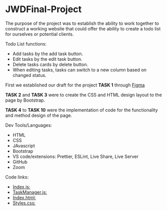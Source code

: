 # JWDFinal-Project

The purpose of the project was to establish the ability to work together to construct a working website that could offer the ability to create a todo list for ourselves or potential clients. 

Todo List functions:
- Add tasks by the add task button.
- Edit tasks by the edit task button.
- Delete tasks cards by delete button.
- When editing tasks, tasks can switch to a new column based on changed status. 


First we established our draft for the project **TASK 1** through [Figma](https://www.figma.com/file/GzxCKHSbgq1G7h2iMkS2s2/Wireframe)

**TASK 2** and **TASK 3** were to create the CSS and HTML design layout to the page by Bootstrap.

**TASK 4** to   **TASK 10** were the implementation of code for the functionality and method design of the page.

Dev Tools/Languages:
- HTML
- CSS
- JAvascript
- Bootstrap
- VS code/extensions: Prettier, ESLint, Live Share, Live Server
- GitHub
- Zoom

Code links:
- [Index.js:](https://github.com/Matheson2204/JWDFinal-Project/blob/main/js/index.js)
- [TaskManager.js:](https://github.com/Matheson2204/JWDFinal-Project/blob/main/js/taskManager.js)
- [Index.html:](https://github.com/Matheson2204/JWDFinal-Project/blob/main/index.html)
- [Styles.css:](https://github.com/Matheson2204/JWDFinal-Project/blob/main/styles.css)

